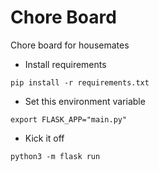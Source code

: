 # Chore Board
Chore board for housemates

* Install requirements
```
pip install -r requirements.txt
```

* Set this environment variable
```
export FLASK_APP="main.py"
```

* Kick it off
```
python3 -m flask run
```

